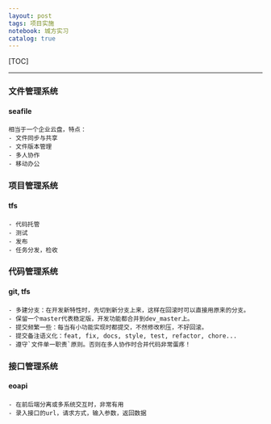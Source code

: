 ```yaml
---
layout: post
tags: 项目实施
notebook: 城方实习
catalog: true
---
```


[TOC]

---

[//]:<> (项目管理要像写代码一样，低耦合高内聚。)

### 文件管理系统
#### seafile
    相当于一个企业云盘，特点：
    - 文件同步与共享
    - 文件版本管理
    - 多人协作
    - 移动办公

### 项目管理系统
#### tfs
    - 代码托管
    - 测试
    - 发布
    - 任务分发，检收

### 代码管理系统
#### git, tfs
    - 多建分支：在开发新特性时，先切到新分支上来，这样在回滚时可以直接用原来的分支。
    - 保留一个master代表稳定版，开发功能都合并到dev_master上。
    - 提交频繁一些：每当有小功能实现时都提交，不然修改积压，不好回滚。
    - 提交备注语义化：feat, fix, docs, style, test, refactor, chore...
    - 遵守`文件单一职责`原则。否则在多人协作时合并代码非常蛋疼！
### 接口管理系统
#### eoapi
    - 在前后端分离或多系统交互时，非常有用
    - 录入接口的url，请求方式，输入参数，返回数据